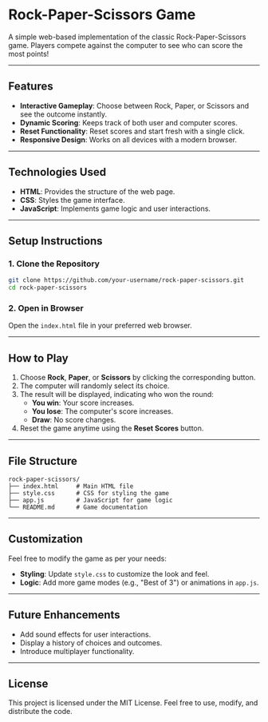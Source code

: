 # Rock-Paper-Scissors Game

A simple web-based implementation of the classic Rock-Paper-Scissors game. Players compete against the computer to see who can score the most points!

---

## Features

- **Interactive Gameplay**: Choose between Rock, Paper, or Scissors and see the outcome instantly.
- **Dynamic Scoring**: Keeps track of both user and computer scores.
- **Reset Functionality**: Reset scores and start fresh with a single click.
- **Responsive Design**: Works on all devices with a modern browser.

---

## Technologies Used

- **HTML**: Provides the structure of the web page.
- **CSS**: Styles the game interface.
- **JavaScript**: Implements game logic and user interactions.

---

## Setup Instructions

### 1. Clone the Repository

```bash
git clone https://github.com/your-username/rock-paper-scissors.git
cd rock-paper-scissors
```

### 2. Open in Browser

Open the `index.html` file in your preferred web browser.

---

## How to Play

1. Choose **Rock**, **Paper**, or **Scissors** by clicking the corresponding button.
2. The computer will randomly select its choice.
3. The result will be displayed, indicating who won the round:
   - **You win**: Your score increases.
   - **You lose**: The computer's score increases.
   - **Draw**: No score changes.
4. Reset the game anytime using the **Reset Scores** button.

---

## File Structure

```
rock-paper-scissors/
├── index.html     # Main HTML file
├── style.css      # CSS for styling the game
├── app.js         # JavaScript for game logic
└── README.md      # Game documentation
```

---

## Customization

Feel free to modify the game as per your needs:

- **Styling**: Update `style.css` to customize the look and feel.
- **Logic**: Add more game modes (e.g., "Best of 3") or animations in `app.js`.

---

## Future Enhancements

- Add sound effects for user interactions.
- Display a history of choices and outcomes.
- Introduce multiplayer functionality.

---

## License

This project is licensed under the MIT License. Feel free to use, modify, and distribute the code.

